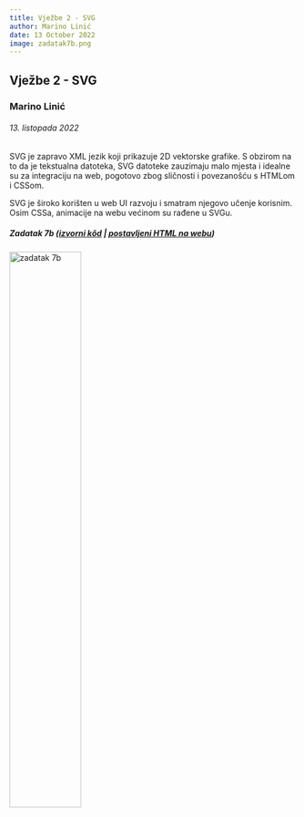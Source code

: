```yaml
---
title: Vježbe 2 - SVG
author: Marino Linić
date: 13 October 2022
image: zadatak7b.png
---
```


## Vježbe 2 - SVG

### Marino Linić

###### 13. listopada 2022

SVG je zapravo XML jezik koji prikazuje 2D vektorske grafike. S obzirom na to da je tekstualna datoteka, SVG datoteke zauzimaju malo mjesta i idealne su za integraciju na web, pogotovo zbog sličnosti i povezanošću s HTMLom i CSSom.

SVG je široko korišten u web UI razvoju i smatram njegovo učenje korisnim. Osim CSSa, animacije na webu većinom su rađene u SVGu.

##### Zadatak 7b ([izvorni kôd](https://github.com/MarinoLinic/racunalna-grafika/blob/main/RG-Vje%C5%BEbe-2_SVG/zadatak7b.html) | [postavljeni HTML na webu](https://marinolinic.github.io/racunalna-grafika/RG-Vje%C5%BEbe-2_SVG/zadatak7b.html))

<img src="zadatak7b.png" alt="zadatak 7b" width="50%" height="auto">
